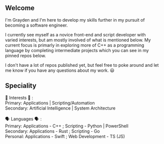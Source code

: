 ## Welcome
I'm Grayden and I'm here to develop my skills further in my pursuit of becoming a software engineer. 

I currently see myself as a novice front-end and script developer with varied interests, but am mostly involved of what is mentioned below.
My current focus is primarly in exploring more of C++ as a programming language by completing intermediate projects which you can 
see in my pinned repos below. 

I don't have a lot of repos published yet, but feel free to poke around and let me know if you have any questions about my work. 😃

## Speciality
🧠 Interests 🧠 :  <br>
Primary: Applications | Scripting/Automation <br>
Secondary: Artificial Intelligence | System Architecture
<br>
<br>
🗣️ Languages 🗣️ : <br>
Primary: Applications - C++ ; Scripting - Python | PowerShell <br>
Secondary: Applications - Rust ; Scripting - Go <br>
Personal: Applications - Swift ; Web Development - TS (JS)
